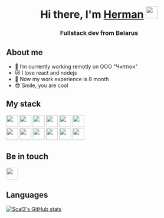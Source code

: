 <h1 align="center">Hi there, I'm <a href="https://scal3.github.io/resume/" target="_blank">Herman</a> 
<img src="https://github.com/blackcater/blackcater/raw/main/images/Hi.gif" height="32"/></h1>
<h3 align="center">Fullstack dev from Belarus</h3>

<h2 align="left">About me</h2>
<ul>
  <li>🔭 I’m currently working remotly on ООО "Чиптюн"</li>
  <li>😻 I love react and nodejs </li>
  <li>💼 Now my work experience is 8 month </li>
  <li>😎 Smile, you are cool </li>
</ul>

<h2 align="left">My stack</h2>
<div>
  <div>
    <img src="https://img.shields.io/badge/html5-%23E34F26.svg?style=for-the-badge&logo=html5&logoColor=white" height="32"/>
    <img src="https://img.shields.io/badge/typescript-%23007ACC.svg?style=for-the-badge&logo=typescript&logoColor=white" height="32"/>
    <img src="https://img.shields.io/badge/javascript-%23323330.svg?style=for-the-badge&logo=javascript&logoColor=%23F7DF1E" height="32"/>
    <img src="https://img.shields.io/badge/node.js-6DA55F?style=for-the-badge&logo=node.js&logoColor=white" height="32"/>
    <img src="https://img.shields.io/badge/express.js-%23404d59.svg?style=for-the-badge&logo=express&logoColor=%2361DAFB" height="32"/>
    <img src="https://img.shields.io/badge/nestjs-%23E0234E.svg?style=for-the-badge&logo=nestjs&logoColor=white" height="32"/>
  </div>

  <div>
    <img src="https://img.shields.io/badge/react-%2320232a.svg?style=for-the-badge&logo=react&logoColor=%2361DAFB" height="32"/>
    <img src="https://img.shields.io/badge/React_Router-CA4245?style=for-the-badge&logo=react-router&logoColor=white" height="32"/>
    <img src="https://img.shields.io/badge/redux-%23593d88.svg?style=for-the-badge&logo=redux&logoColor=white" height="32"/>
    <img src="https://img.shields.io/badge/webpack-%238DD6F9.svg?style=for-the-badge&logo=webpack&logoColor=black" height="32"/>
    <img src="https://img.shields.io/badge/postgres-%23316192.svg?style=for-the-badge&logo=postgresql&logoColor=white" height="32"/>
    <img src="https://img.shields.io/badge/MongoDB-%234ea94b.svg?style=for-the-badge&logo=mongodb&logoColor=white" height="32"/>
  </div>
</div>

<h2 align="left">Be in touch</h2>
 <a href="https://t.me/Scal3" target="_blank"><img src="https://img.shields.io/badge/-Telegram-blue" height="32"/></a>
 
<h2 align="left">Languages</h2>

[![Scal3's GitHub stats](https://github-readme-stats.vercel.app/api?username=Scal3)](https://github.com/anuraghazra/github-readme-stats)




